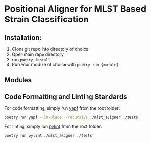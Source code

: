 # Positional Aligner for MLST Based Strain Classification

## Installation:

1. Clone git repo into directory of choice
2. Open main repo directory
3. run `poetry install`
4. Run your module of choice with `poetry run {module}`

## Modules


## Code Formatting and Linting Standards

For code formatting, simply run [yapf](https://github.com/google/yapf) from the root folder:

```sh
poetry run yapf --in-place --recursive ./mlst_aligner ./tests
```

For linting, simply run [pylint](https://pylint.pycqa.org/en/latest/) from the root folder:
```sh
poetry run pylint ./mlst_aligner ./tests